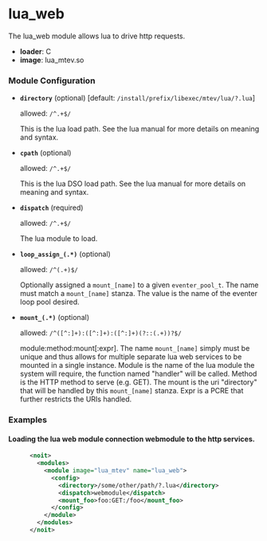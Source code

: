 

# lua_web

The lua_web module allows lua to drive http requests.


  * **loader**: C
  * **image**: lua_mtev.so

### Module Configuration

    
 * **`directory`** (optional)  [default: `/install/prefix/libexec/mtev/lua/?.lua`]

   allowed: `/^.+$/`

   This is the lua load path.  See the lua manual for more details
   on meaning and syntax.
 * **`cpath`** (optional) 

   allowed: `/^.+$/`

   This is the lua DSO load path.  See the lua manual for more
   details on meaning and syntax.
 * **`dispatch`** (required) 

   allowed: `/^.+$/`

   The lua module to load.
 * **`loop_assign_(.*)`** (optional) 

   allowed: `/^(.+)$/`

   Optionally assigned a `mount_[name]` to a given
   `eventer_pool_t`.  The name must match a `mount_[name]` stanza.  The value is the
   name of the eventer loop pool desired.
 * **`mount_(.*)`** (optional) 

   allowed: `/^([^:]+):([^:]+):([^:]+)(?::(.+))?$/`

   module:method:mount[:expr].  The name `mount_[name]` simply must
   be unique
      and thus allows for multiple separate lua web
   services to be mounted in a single instance. Module is the name of
   the lua module the
      system will require, the function named
   "handler" will be called. Method is the HTTP method to serve (e.g.
   GET). The mount
      is the uri "directory" that will be handled by
   this `mount_[name]` stanza.  Expr is a PCRE that further
   restricts the URIs handled.
### Examples

#### Loading the lua web module connection webmodule to the http services.

```xml
      <noit>
        <modules>
          <module image="lua_mtev" name="lua_web">
            <config>
              <directory>/some/other/path/?.lua</directory>
              <dispatch>webmodule</dispatch>
              <mount_foo>foo:GET:/foo</mount_foo>
            </config>
          </module>
        </modules>
      </noit>
    
```

